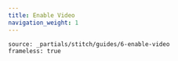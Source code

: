 ```yaml
---
title: Enable Video
navigation_weight: 1
---
```


```tabbed_content
source: _partials/stitch/guides/6-enable-video
frameless: true
```

